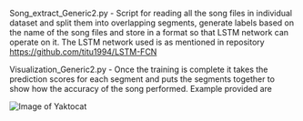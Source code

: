 
Song_extract_Generic2.py - Script for reading all the song files in individual dataset and split them into overlapping segments, generate labels based on the name of the song files and store in a format so that LSTM network can operate on it. The LSTM network used is as mentioned in repository https://github.com/titu1994/LSTM-FCN

Visualization_Generic2.py - Once the training is complete it takes the prediction scores for each segment and puts the segments together to show how the accuracy of the song performed. Example provided are

![Image of Yaktocat](https://octodex.github.com/images/yaktocat.png)
